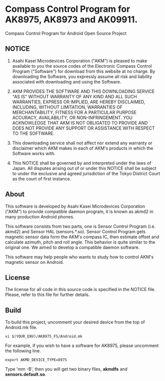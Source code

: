 Compass Control Program for AK8975, AK8973 and AK09911.
=========
Compass Control Program for Android Open Source Project

## NOTICE
 1. Asahi Kasei Microdevices Corporation ("AKM") is pleased to make available to you the source codes of the Electronic Compass Control Program ("Software") for download from this website at no charge.   By downloading the Software, you expressly assume all risk and liability associated with downloading and using the Software.

 2. AKM PROVIDES THE SOFTWARE AND THIS DOWNLOADING SERVICE "AS IS" WITHOUT WARRANTY OF ANY KIND AND ALL SUCH WARRANTIES, EXPRESS OR IMPLIED, ARE HEREBY DISCLAIMED, INCLUDING, WITHOUT LIMITATION, WARRANTIES OF MERCHANTABILITY, FITNESS FOR A PARTICULAR PURPOSE ACCURACY, AVAILABILITY, OR NON-INFRINGEMENT.  YOU ACKNOWLEDGE THAT AKM IS NOT OBLIGATED TO PROVIDE AND DOES NOT PROVIDE ANY SUPPORT OR ASSISTANCE WITH RESPECT TO THE SOFTWARE.

 3. This downloading service shall not affect nor extend any warranty or disclaimer which AKM makes in each of AKM's products in which the Software works with.

 4. This NOTICE shall be governed by and interpreted under the laws of Japan.  All disputes arising out of or under this NOTICE shall be subject to under the exclusive and agreed jurisdiction of the Tokyo District Court as the court of first instance.

## About
This software is developed by Asahi Kasei Microdevices Corporation ("AKM") to provide compatible daemon program, it is known as akmd2 in many production Android phones.

This software consists from two parts, one is Sensor Control Program (i.e. akmd2) and Sensor HAL (sensors.*.so).  Sensor Control Program gets magnetic sensor data form the AKM's compass IC, then estimate offset and calculate azimuth, pitch and roll angle. This behavior is quite similar to the original one. We aimed to develop a compatible daemon software. 

This software may help people who wants to study how to control AKM's magnetic sensor on Android.

## License
The license for all code in this source code is specified in the NOTICE file.  Please, refer to this file for further details.

## Build
To build this project, uncomment your desired device from the top of Android.mk file.

	vi $(YOUR_ENV)/AK8975_FS/Android.mk

For example, if you wish to have a software for AK8975, please uncomment the following line.

	export AKMD_DEVICE_TYPE=8975

Type 'mm -B', then you will get two binary files, **akmdfs** and **sensors.default.so**.

